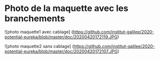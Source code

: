 # Photo de la maquette avec les branchements


![photo maquette1 avec cablage] (https://github.com/institut-galilee/2020-potential-eureka/blob/master/doc/20200420172119.JPG)

![photo maquette2 sans cablage] (https://github.com/institut-galilee/2020-potential-eureka/blob/master/doc/20200420172107.JPG)
